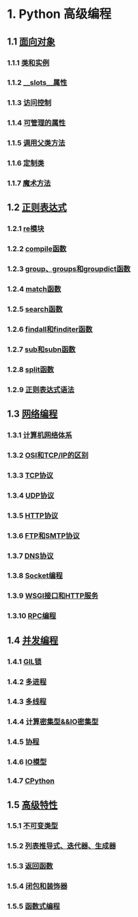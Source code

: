 # 1. Python 高级编程

## 1.1 [面向对象](面向对象.md)

### 1.1.1 [类和实例](面向对象.md#111-类和实例)

### 1.1.2 [__slots__属性](面向对象.md#112-__slots__属性)

### 1.1.3 [访问控制](面向对象.md#113-访问控制)

### 1.1.4 [可管理的属性](面向对象.md#114-可管理的属性)

### 1.1.5 [调用父类方法](面向对象.md#115-调用父类方法)

### 1.1.6  [定制类](面向对象.md#116-定制类)

### 1.1.7 [魔术方法](面向对象.md#117-魔术方法)

## 1.2 [正则表达式](正则表达式.md)

### 1.2.1 [re模块](正则表达式.md#121-re模块)

### 1.2.2 [compile函数](正则表达式.md#122-compile函数)

### 1.2.3 [group、groups和groupdict函数](正则表达式.md#123-groupgroups和groupdict函数)

### 1.2.4 [match函数](正则表达式.md#124-match函数)

### 1.2.5 [search函数](正则表达式.md#125-search函数)

### 1.2.6 [findall和finditer函数](正则表达式.md#126-findall和finditer函数)

### 1.2.7 [sub和subn函数](正则表达式.md#127-sub和subn函数)

### 1.2.8 [split函数](正则表达式.md#128-split函数)

### 1.2.9 [正则表达式语法](正则表达式.md#129-正则表达式语法)

## 1.3 [网络编程](网络编程.md)

### 1.3.1 [计算机网络体系](网络编程.md#131-计算机网络体系)

### 1.3.2 [OSI和TCP/IP的区别](网络编程.md#132-osi和tcpip的区别)

### 1.3.3 [TCP协议](网络编程.md#133-tcp协议)

### 1.3.4 [UDP协议](网络编程.md#134-udp协议)

### 1.3.5 [HTTP协议](网络编程.md#135-http协议)

### 1.3.6 [FTP和SMTP协议](网络编程.md#136-ftp和smtp协议)

### 1.3.7 [DNS协议](网络编程.md#137-dns协议)

### 1.3.8 [Socket编程](网络编程.md#138-socket编程)

### 1.3.9 [WSGI接口和HTTP服务](网络编程.md#139-wsgi接口和http服务)

### 1.3.10 [RPC编程](网络编程.md#1310-rpc编程)

## 1.4 [并发编程](并发编程.md)

### 1.4.1 [GIL锁](并发编程.md#141-GIL锁)

### 1.4.2 [多进程](并发编程.md#142-多进程)

### 1.4.3 [多线程](并发编程.md#143-多线程)

### 1.4.4 [计算密集型&&IO密集型](并发编程.md#144-计算密集型&&IO密集型)

### 1.4.5 [协程](并发编程.md#145-协程)

### 1.4.6 [IO模型](并发编程.md#146-IO模型)

### 1.4.7 [CPython](并发编程.md#147-CPython)

## 1.5 [高级特性](高级特性.md)

### 1.5.1 [不可变类型](高级特性.md#151-不可变类型)

### 1.5.2 [列表推导式、迭代器、生成器](高级特性.md#152-列表推导式迭代器生成器)

### 1.5.3 [返回函数](高级特性.md#153-返回函数)

### 1.5.4 [闭包和装饰器](高级特性.md#154-闭包和装饰器)

### 1.5.5 [函数式编程](高级特性.md#155-函数式编程)